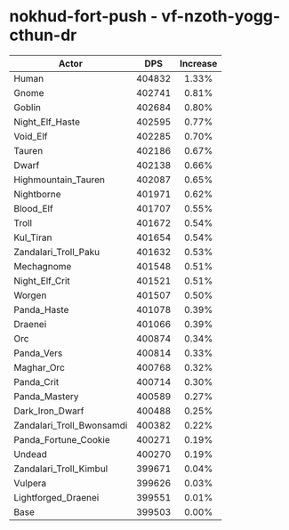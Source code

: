 # nokhud-fort-push - vf-nzoth-yogg-cthun-dr
| Actor | DPS | Increase |
|---|:---:|:---:|
|Human|404832|1.33%|
|Gnome|402741|0.81%|
|Goblin|402684|0.80%|
|Night_Elf_Haste|402595|0.77%|
|Void_Elf|402285|0.70%|
|Tauren|402186|0.67%|
|Dwarf|402138|0.66%|
|Highmountain_Tauren|402087|0.65%|
|Nightborne|401971|0.62%|
|Blood_Elf|401707|0.55%|
|Troll|401672|0.54%|
|Kul_Tiran|401654|0.54%|
|Zandalari_Troll_Paku|401632|0.53%|
|Mechagnome|401548|0.51%|
|Night_Elf_Crit|401521|0.51%|
|Worgen|401507|0.50%|
|Panda_Haste|401078|0.39%|
|Draenei|401066|0.39%|
|Orc|400874|0.34%|
|Panda_Vers|400814|0.33%|
|Maghar_Orc|400768|0.32%|
|Panda_Crit|400714|0.30%|
|Panda_Mastery|400589|0.27%|
|Dark_Iron_Dwarf|400488|0.25%|
|Zandalari_Troll_Bwonsamdi|400382|0.22%|
|Panda_Fortune_Cookie|400271|0.19%|
|Undead|400270|0.19%|
|Zandalari_Troll_Kimbul|399671|0.04%|
|Vulpera|399626|0.03%|
|Lightforged_Draenei|399551|0.01%|
|Base|399503|0.00%|

